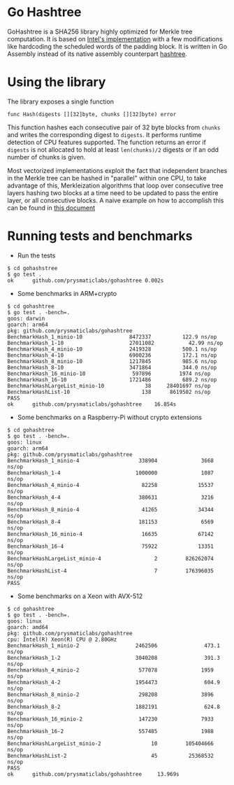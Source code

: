 # Go Hashtree

GoHashtree is a SHA256 library highly optimized for Merkle tree computation. It is based on [Intel's implementation](https://github.com/intel/intel-ipsec-mb) with a few modifications like hardcoding the scheduled words of the padding block. It is written in Go Assembly instead of its native assembly counterpart  [hashtree](https://github.com/prysmaticlabs/hashtree). 

# Using the library

The library exposes a single function 
```
func Hash(digests [][32]byte, chunks [][32]byte) error
```
This function hashes each consecutive pair of 32 byte blocks from `chunks` and writes the corresponding digest to `digests`. It performs runtime detection of CPU features supported. The function returns an error if `digests` is not allocated to hold at least `len(chunks)/2` digests or if an odd number of chunks is given. 

Most vectorized implementations exploit the fact that independent branches in the Merkle tree can be hashed in "parallel" within one CPU, to take advantage of this,
Merkleization algorithms that loop over consecutive tree layers hashing two blocks at a time need to be updated to pass the entire layer, or all consecutive blocks. A naive example on how to accomplish this can be found in [this document](https://hackmd.io/80mJ75A5QeeRcrNmqcuU-g?view)

# Running tests and benchmarks
- Run the tests
```shell
$ cd gohashstree
$ go test .
ok  	github.com/prysmaticlabs/gohashtree	0.002s
```

- Some benchmarks in ARM+crypto
```
$ cd gohashtree
$ go test . -bench=.
goos: darwin
goarch: arm64
pkg: github.com/prysmaticlabs/gohashtree
BenchmarkHash_1_minio-10               8472337          122.9 ns/op
BenchmarkHash_1-10                     27011082           42.99 ns/op
BenchmarkHash_4_minio-10               2419328          500.1 ns/op
BenchmarkHash_4-10                     6900236          172.1 ns/op
BenchmarkHash_8_minio-10               1217845          985.6 ns/op
BenchmarkHash_8-10                     3471864          344.0 ns/op
BenchmarkHash_16_minio-10               597896         1974 ns/op
BenchmarkHash_16-10                    1721486          689.2 ns/op
BenchmarkHashLargeList_minio-10             38     28401697 ns/op
BenchmarkHashList-10                       138      8619502 ns/op
PASS
ok      github.com/prysmaticlabs/gohashtree    16.854s
```
- Some benchmarks on a Raspberry-Pi without crypto extensions
```
$ cd gohashtree
$ go test . -bench=.
goos: linux
goarch: arm64
pkg: github.com/prysmaticlabs/gohashtree
BenchmarkHash_1_minio-4                   338904              3668 ns/op
BenchmarkHash_1-4                        1000000              1087 ns/op
BenchmarkHash_4_minio-4                    82258             15537 ns/op
BenchmarkHash_4-4                         380631              3216 ns/op
BenchmarkHash_8_minio-4                    41265             34344 ns/op
BenchmarkHash_8-4                         181153              6569 ns/op
BenchmarkHash_16_minio-4                   16635             67142 ns/op
BenchmarkHash_16-4                         75922             13351 ns/op
BenchmarkHashLargeList_minio-4                 2         826262074 ns/op
BenchmarkHashList-4                            7         176396035 ns/op
PASS
```
- Some benchmarks on a Xeon with AVX-512
```
$ cd gohashtree
$ go test . -bench=.
goos: linux
goarch: amd64
pkg: github.com/prysmaticlabs/gohashtree
cpu: Intel(R) Xeon(R) CPU @ 2.80GHz
BenchmarkHash_1_minio-2                  2462506               473.1 ns/op
BenchmarkHash_1-2                        3040208               391.3 ns/op
BenchmarkHash_4_minio-2                   577078              1959 ns/op
BenchmarkHash_4-2                        1954473               604.9 ns/op
BenchmarkHash_8_minio-2                   298208              3896 ns/op
BenchmarkHash_8-2                        1882191               624.8 ns/op
BenchmarkHash_16_minio-2                  147230              7933 ns/op
BenchmarkHash_16-2                        557485              1988 ns/op
BenchmarkHashLargeList_minio-2                10         105404666 ns/op
BenchmarkHashList-2                           45          25368532 ns/op
PASS
ok      github.com/prysmaticlabs/gohashtree     13.969s
```

